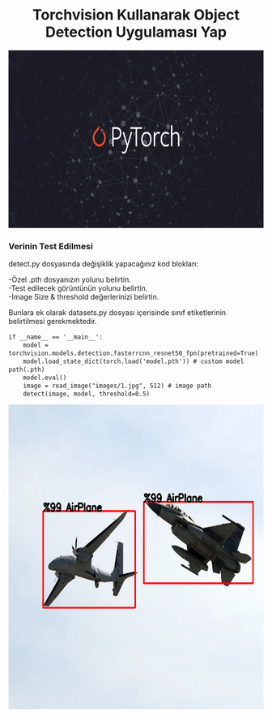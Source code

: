 <div align="center">
<h1>
  Torchvision Kullanarak Object Detection Uygulaması Yap
</h1>
  <img height="350" src="doc/pytorch.png"/>
</div>

### Verinin Test Edilmesi

detect.py dosyasında değişiklik yapacağınız kod blokları:

  -Özel .pth dosyanızın yolunu belirtin.<br/>
  -Test edilecek görüntünün yolunu belirtin.<br/>
  -İmage Size & threshold değerlerinizi belirtin.<br/>
  
Bunlara ek olarak datasets.py dosyası içerisinde sınıf etiketlerinin belirtilmesi gerekmektedir.
```
if __name__ == '__main__':
    model = torchvision.models.detection.fasterrcnn_resnet50_fpn(pretrained=True) 
    model.load_state_dict(torch.load('model.pth')) # custom model path(.pth)
    model.eval()
    image = read_image("images/1.jpg", 512) # image path
    detect(image, model, threshold=0.5)
```

<img height="600" src="outputs/uav.png"/>

